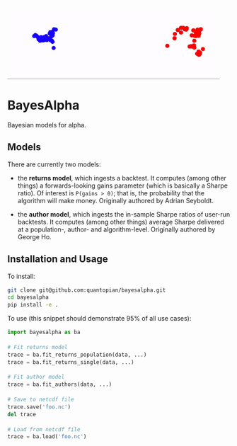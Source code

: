 ![bayesalpha](docs/bayesalpha.gif)

# BayesAlpha

Bayesian models for alpha.

## Models

There are currently two models:

- the **returns model**, which ingests a backtest. It computes (among other
  things) a forwards-looking gains parameter (which is basically a Sharpe
  ratio). Of interest is `P(gains > 0)`; that is, the probability that the
  algorithm will make money. Originally authored by Adrian Seyboldt.

- the **author model**, which ingests the in-sample Sharpe ratios of user-run
  backtests. It computes (among other things) average Sharpe delivered at a
  population-, author- and algorithm-level. Originally authored by George Ho.

## Installation and Usage

To install:

```bash
git clone git@github.com:quantopian/bayesalpha.git
cd bayesalpha
pip install -e .
```

To use (this snippet should demonstrate 95% of all use cases):

```python
import bayesalpha as ba

# Fit returns model
trace = ba.fit_returns_population(data, ...)
trace = ba.fit_returns_single(data, ...)

# Fit author model
trace = ba.fit_authors(data, ...)

# Save to netcdf file
trace.save('foo.nc')
del trace

# Load from netcdf file
trace = ba.load('foo.nc')
```
